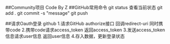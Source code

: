 ##Community项目
Code By Z
##GitHub常用命令
git status 查看当前状态
git add .
git commit -s "message"
git push

##请求Oauth登录 github
1.请求GitHub authorize接口
    回调redirect-uri 同时携带code
2.携带code请求access_token
    返回access_token
3.发送access_token信息请求user信息
    返回user信息
4.存入数据，更新登录状态